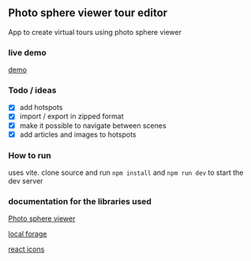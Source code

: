 ## Photo sphere viewer tour editor 
App to create virtual tours using photo sphere viewer

### live demo
[demo](todo)

### Todo / ideas
- [x] add hotspots
- [x] import / export in zipped format
- [x] make it possible to navigate between scenes
- [x] add articles and images to hotspots

### How to run
uses vite. clone source and run `npm install` and `npm run dev` to start the dev server


### documentation for the libraries used
[Photo sphere viewer](https://photo-sphere-viewer.js.org/guide/#your-first-viewer)

[local forage](https://localforage.github.io/localForage/)

[react icons](https://react-icons.github.io/react-icons)